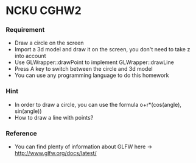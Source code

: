 # NCKU CGHW2

### Requirement
  - Draw a circle on the screen
  - Import a 3d model and draw it on the screen, you don't need to take z into account
  - Use GLWrapper::drawPoint to implement GLWrapper::drawLine
  - Press A key to switch between the circle and 3d model
  - You can use any programming language to do this homework

### Hint
   - In order to draw a circle, you can use the formula o+r*(cos(angle), sin(angle))
   - How to draw a line with points?

### Reference
  - You can find plenty of information about GLFW here -> http://www.glfw.org/docs/latest/